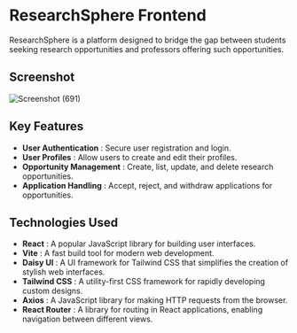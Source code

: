 # ResearchSphere Frontend

ResearchSphere is a platform designed to bridge the gap between students seeking research opportunities and professors offering such opportunities.

## Screenshot

![Screenshot (691)](https://github.com/kishanlalchoudhary/ResearchSphere-Frontend/assets/107745828/5e961a37-1964-4b4a-b539-6382e5ec6edd)

## Key Features

- **User Authentication** : Secure user registration and login.
- **User Profiles** : Allow users to create and edit their profiles.
- **Opportunity Management** : Create, list, update, and delete research opportunities.
- **Application Handling** : Accept, reject, and withdraw applications for opportunities.

## Technologies Used

- **React** : A popular JavaScript library for building user interfaces.
- **Vite** : A fast build tool for modern web development.
- **Daisy UI** : A UI framework for Tailwind CSS that simplifies the creation of stylish web interfaces.
- **Tailwind CSS** : A utility-first CSS framework for rapidly developing custom designs.
- **Axios** : A JavaScript library for making HTTP requests from the browser.
- **React Router** : A library for routing in React applications, enabling navigation between different views.
